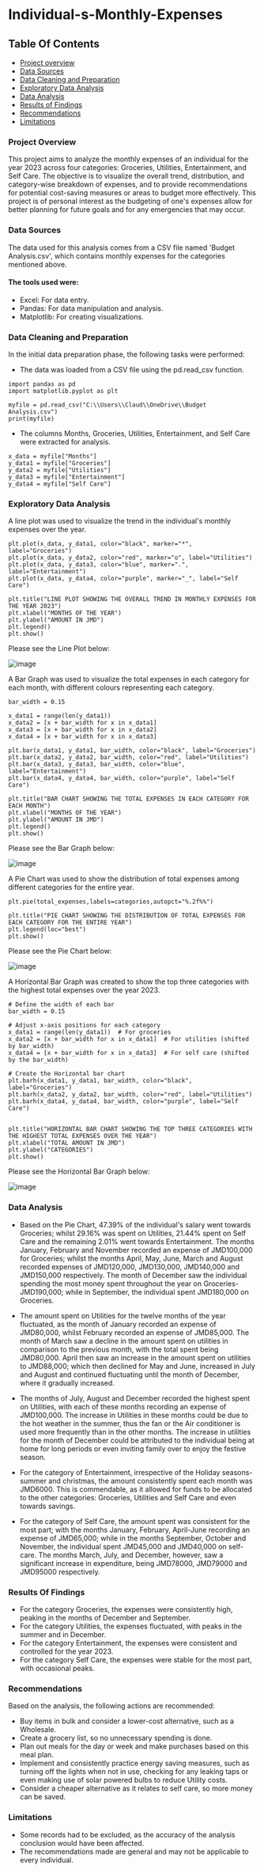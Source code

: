 # Individual-s-Monthly-Expenses
## Table Of Contents
- [Project overview](#project-overview)
- [Data Sources](#data-sources)
- [Data Cleaning and Preparation](#data-cleaning-and-preparation)
- [Exploratory Data Analysis](#exploratory-data-analysis)
- [Data Analysis](#data-analysis)
- [Results of Findings](#results-of-findings)
- [Recommendations](#recommendations)
- [Limitations](limitations)

### Project Overview
This project aims to analyze the monthly expenses of an individual for the year 2023 across four categories: Groceries, Utilities, Entertainment, and Self Care. The objective is to visualize the overall trend, distribution, and category-wise breakdown of expenses, and to provide recommendations for potential cost-saving measures or areas to budget more effectively. This project is of personal interest as the budgeting of one's expenses allow for better planning for future goals and for any emergencies that may occur.

### Data Sources
The data used for this analysis comes from a CSV file named 'Budget Analysis.csv', which contains monthly expenses for the categories mentioned above.
    
#### The tools used were:
- Excel: For data entry.
- Pandas: For data manipulation and analysis.
- Matplotlib: For creating visualizations.

 ### Data Cleaning and Preparation
In the initial data preparation phase, the following tasks were performed:
- The data was loaded from a CSV file using the pd.read_csv function.
  
```
import pandas as pd
import matplotlib.pyplot as plt

myfile = pd.read_csv("C:\\Users\\Claud\\OneDrive\\Budget Analysis.csv")
print(myfile)

```
- The columns Months, Groceries, Utilities, Entertainment, and Self Care were extracted for analysis.
  
```
x_data = myfile["Months"]
y_data1 = myfile["Groceries"]
y_data2 = myfile["Utilities"]
y_data3 = myfile["Entertainment"]
y_data4 = myfile["Self Care"]

```
### Exploratory Data Analysis

A line plot was used to visualize the trend in the individual's monthly expenses over the year.
```
plt.plot(x_data, y_data1, color="black", marker="*", label="Groceries")
plt.plot(x_data, y_data2, color="red", marker="o", label="Utilities")
plt.plot(x_data, y_data3, color="blue", marker=".", label="Entertainment")
plt.plot(x_data, y_data4, color="purple", marker="_", label="Self Care")

plt.title("LINE PLOT SHOWING THE OVERALL TREND IN MONTHLY EXPENSES FOR THE YEAR 2023")
plt.xlabel("MONTHS OF THE YEAR")
plt.ylabel("AMOUNT IN JMD")
plt.legend()
plt.show()
```
Please see the Line Plot below:

![image](https://github.com/ChrisAnn609/Individual-s-Monthly-Expenses/assets/173093556/ca9520b8-1d25-4fba-b781-981e3b0a7954)


A Bar Graph was used to visualize the total expenses in each category for each month, with different colours representing each category.
```
bar_width = 0.15

x_data1 = range(len(y_data1))
x_data2 = [x + bar_width for x in x_data1]
x_data3 = [x + bar_width for x in x_data2]
x_data4 = [x + bar_width for x in x_data3]

plt.bar(x_data1, y_data1, bar_width, color="black", label="Groceries")
plt.bar(x_data2, y_data2, bar_width, color="red", label="Utilities")
plt.bar(x_data3, y_data3, bar_width, color="blue", label="Entertainment")
plt.bar(x_data4, y_data4, bar_width, color="purple", label="Self Care")

plt.title("BAR CHART SHOWING THE TOTAL EXPENSES IN EACH CATEGORY FOR EACH MONTH")
plt.xlabel("MONTHS OF THE YEAR")
plt.ylabel("AMOUNT IN JMD")
plt.legend()
plt.show()
```
Please see the Bar Graph below:

![image](https://github.com/ChrisAnn609/Individual-s-Monthly-Expenses/assets/173093556/93337d19-46e7-4aff-ae5f-b890ec31ab80)


A Pie Chart was used to show the distribution of total expenses among different categories for the entire year. 

```
plt.pie(total_expenses,labels=categories,autopct="%.2f%%")

plt.title("PIE CHART SHOWING THE DISTRIBUTION OF TOTAL EXPENSES FOR EACH CATEGORY FOR THE ENTIRE YEAR")
plt.legend(loc="best")
plt.show()
```

Please see the Pie Chart below:


![image](https://github.com/ChrisAnn609/Individual-s-Monthly-Expenses/assets/173093556/238ad392-7061-4561-9961-72cfe69c6738)


A Horizontal Bar Graph was created to show the top three categories with the highest total expenses over the year 2023.

```
# Define the width of each bar
bar_width = 0.15

# Adjust x-axis positions for each category
x_data1 = range(len(y_data1))  # For groceries
x_data2 = [x + bar_width for x in x_data1]  # For utilities (shifted by bar_width)
x_data4 = [x + bar_width for x in x_data3]  # For self care (shifted by the bar_width)

# Create the Horizontal bar chart
plt.barh(x_data1, y_data1, bar_width, color="black", label="Groceries")
plt.barh(x_data2, y_data2, bar_width, color="red", label="Utilities")
plt.barh(x_data4, y_data4, bar_width, color="purple", label="Self Care")


plt.title("HORIZONTAL BAR CHART SHOWING THE TOP THREE CATEGORIES WITH THE HIGHEST TOTAL EXPENSES OVER THE YEAR")
plt.xlabel("TOTAL AMOUNT IN JMD")
plt.ylabel("CATEGORIES")
plt.show()
```

Please see the Horizontal Bar Graph below:

![image](https://github.com/ChrisAnn609/Individual-s-Monthly-Expenses/assets/173093556/78b791d9-d560-434a-b295-f999ee1c4ea0)


 
 ### Data Analysis
 
- Based on the Pie Chart, 47.39% of the individual's salary went towards Groceries; whilst 29.16% was spent on Utilities, 21.44% spent on Self Care and the remaining 2.01% went towards Entertainment. The months January, February and November recorded an expense of JMD100,000 for Groceries; whilst the months April, May, June, March and August recorded expenses of JMD120,000, JMD130,000, JMD140,000 and JMD150,000 respectively.
The month of December saw the individual spending the most money spent throughout the year on Groceries-JMD190,000; while in September, the individual spent JMD180,000 on Groceries.

- The amount spent on Utilities for the twelve months of the year fluctuated, as the month of January recorded an expense of JMD80,000, whilst February recorded an expense of JMD85,000. The month of March saw a decline in the amount spent on utilities in comparison to the previous month, with the total spent being JMD80,000. April then saw an increase in the amount spent on utilities to JMD88,000; which then declined for May and June, increased in July and August and continued fluctuating until the month of December, where it gradually increased. 

- The months of July, August and December recorded the highest spent on Utilities, with each of these months recording an expense of JMD100,000. The increase in Utilities in these months could be due to the hot weather in the summer, thus the fan or the Air conditioner is used more frequently than in the other months. The increase in utilities for the month of December could be attributed to the individual being at home for long periods or even inviting family over to enjoy the festive season.

- For the category of Entertainment, irrespective of the Holiday seasons- summer and christmas, the amount consistently spent each month was JMD6000. This is commendable, as it allowed for funds to be allocated to the other categories: Groceries, Utilities and Self Care and even towards savings.

- For the category of Self Care, the amount spent was consistent for the most part; with the months January, February, April-June recording an expense of JMD65,000; while in the months September, October and November, the individual spent JMD45,000 and JMD40,000 on self-care. The months March, July, and December, however, saw a significant increase in expenditure, being JMD78000, JMD79000 and JMD95000 respectively.


### Results Of Findings

- For the category Groceries, the expenses were consistently high, peaking in the months of December and September.
- For the category Utilities, the expenses fluctuated, with peaks in the summer and in  December.
- For the category Entertainment, the expenses were consistent and controlled for the year 2023.
- For the category Self Care, the expenses were stable for the most part, with occasional peaks.

### Recommendations

Based on the analysis, the following actions are recommended:
- Buy items in bulk and consider a lower-cost alternative, such as a  Wholesale. 
- Create a grocery list, so no unnecessary spending is done.
- Plan out meals for the day or week and make purchases based on this meal plan.
- Implement and consistently practice energy saving measures, such as turning off the lights when not in use, checking for any leaking taps or even making use of solar powered bulbs to reduce Utility costs.
- Consider a cheaper alternative as it relates to self care, so more money can be saved.

### Limitations

- Some records had to be excluded, as the accuracy of the analysis conclusion would have been affected.
- The recommendations made are general and may not be applicable to every individual.
  
